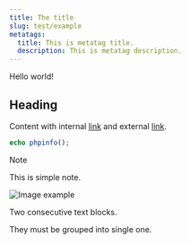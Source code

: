 ```yaml
---
title: The title
slug: test/example
metatags:
  title: This is metatag title.
  description: This is metatag description.
---
```


Hello world!

## Heading

Content with internal [link](foo/bar.md) and external [link](https://example.com).

```php
echo phpinfo();
```

> [!NOTE]
> This is simple note.

![Image example](https://example.com/image.jpg)

Two consecutive text blocks.

They must be grouped into single one.
